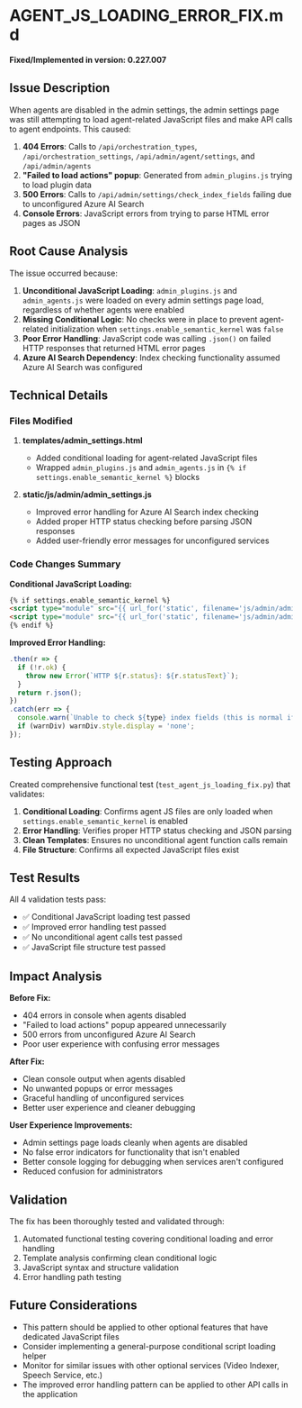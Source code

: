 # AGENT_JS_LOADING_ERROR_FIX.md

**Fixed/Implemented in version: 0.227.007**

## Issue Description

When agents are disabled in the admin settings, the admin settings page was still attempting to load agent-related JavaScript files and make API calls to agent endpoints. This caused:

1. **404 Errors**: Calls to `/api/orchestration_types`, `/api/orchestration_settings`, `/api/admin/agent/settings`, and `/api/admin/agents` 
2. **"Failed to load actions" popup**: Generated from `admin_plugins.js` trying to load plugin data
3. **500 Errors**: Calls to `/api/admin/settings/check_index_fields` failing due to unconfigured Azure AI Search
4. **Console Errors**: JavaScript errors from trying to parse HTML error pages as JSON

## Root Cause Analysis

The issue occurred because:

1. **Unconditional JavaScript Loading**: `admin_plugins.js` and `admin_agents.js` were loaded on every admin settings page load, regardless of whether agents were enabled
2. **Missing Conditional Logic**: No checks were in place to prevent agent-related initialization when `settings.enable_semantic_kernel` was `false`
3. **Poor Error Handling**: JavaScript code was calling `.json()` on failed HTTP responses that returned HTML error pages
4. **Azure AI Search Dependency**: Index checking functionality assumed Azure AI Search was configured

## Technical Details

### Files Modified

1. **templates/admin_settings.html**
   - Added conditional loading for agent-related JavaScript files
   - Wrapped `admin_plugins.js` and `admin_agents.js` in `{% if settings.enable_semantic_kernel %}` blocks

2. **static/js/admin/admin_settings.js**
   - Improved error handling for Azure AI Search index checking
   - Added proper HTTP status checking before parsing JSON responses
   - Added user-friendly error messages for unconfigured services

### Code Changes Summary

**Conditional JavaScript Loading:**
```html
{% if settings.enable_semantic_kernel %}
<script type="module" src="{{ url_for('static', filename='js/admin/admin_plugins.js') }}"></script>
<script type="module" src="{{ url_for('static', filename='js/admin/admin_agents.js') }}"></script>
{% endif %}
```

**Improved Error Handling:**
```javascript
.then(r => {
  if (!r.ok) {
    throw new Error(`HTTP ${r.status}: ${r.statusText}`);
  }
  return r.json();
})
.catch(err => {
  console.warn(`Unable to check ${type} index fields (this is normal if Azure AI Search is not configured):`, err);
  if (warnDiv) warnDiv.style.display = 'none';
});
```

## Testing Approach

Created comprehensive functional test (`test_agent_js_loading_fix.py`) that validates:

1. **Conditional Loading**: Confirms agent JS files are only loaded when `settings.enable_semantic_kernel` is enabled
2. **Error Handling**: Verifies proper HTTP status checking and JSON parsing
3. **Clean Templates**: Ensures no unconditional agent function calls remain
4. **File Structure**: Confirms all expected JavaScript files exist

## Test Results

All 4 validation tests pass:
- ✅ Conditional JavaScript loading test passed
- ✅ Improved error handling test passed  
- ✅ No unconditional agent calls test passed
- ✅ JavaScript file structure test passed

## Impact Analysis

**Before Fix:**
- 404 errors in console when agents disabled
- "Failed to load actions" popup appeared unnecessarily
- 500 errors from unconfigured Azure AI Search
- Poor user experience with confusing error messages

**After Fix:**
- Clean console output when agents disabled
- No unwanted popups or error messages
- Graceful handling of unconfigured services
- Better user experience and cleaner debugging

**User Experience Improvements:**
- Admin settings page loads cleanly when agents are disabled
- No false error indicators for functionality that isn't enabled
- Better console logging for debugging when services aren't configured
- Reduced confusion for administrators

## Validation

The fix has been thoroughly tested and validated through:
1. Automated functional testing covering conditional loading and error handling
2. Template analysis confirming clean conditional logic
3. JavaScript syntax and structure validation
4. Error handling path testing

## Future Considerations

- This pattern should be applied to other optional features that have dedicated JavaScript files
- Consider implementing a general-purpose conditional script loading helper
- Monitor for similar issues with other optional services (Video Indexer, Speech Service, etc.)
- The improved error handling pattern can be applied to other API calls in the application
